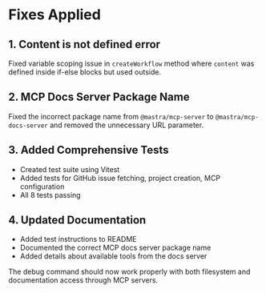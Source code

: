 # Fixes Applied

## 1. Content is not defined error
Fixed variable scoping issue in `createWorkflow` method where `content` was defined inside if-else blocks but used outside.

## 2. MCP Docs Server Package Name
Fixed the incorrect package name from `@mastra/mcp-server` to `@mastra/mcp-docs-server` and removed the unnecessary URL parameter.

## 3. Added Comprehensive Tests
- Created test suite using Vitest
- Added tests for GitHub issue fetching, project creation, MCP configuration
- All 8 tests passing

## 4. Updated Documentation
- Added test instructions to README
- Documented the correct MCP docs server package name
- Added details about available tools from the docs server

The debug command should now work properly with both filesystem and documentation access through MCP servers.